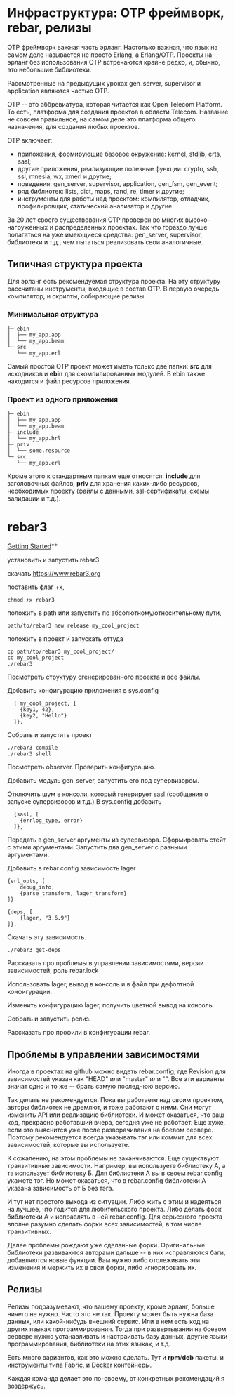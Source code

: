 # Инфраструктура: OTP фреймворк, rebar, релизы

OTP фреймворк важная часть эрланг. Настолько важная, что язык на самом
деле называется не просто Erlang, а Erlang/OTP. Проекты на эрланг без
использования OTP встречаются крайне редко, и, обычно, это небольшие
библиотеки.

Рассмотренные на предыдущих уроках gen\_server, supervisor и
application являются частью OTP.

OTP -- это аббревиатура, которая читается как Open Telecom Platform.
То есть, платформа для создания проектов в области Telecom.  Название
не совсем правильное, на самом деле это платформа общего назначения,
для создания любых проектов.

OTP включает:
- приложения, формирующие базовое окружение: kernel, stdlib, erts, sasl;
- другие приложения, реализующие полезные функции: crypto, ssh, ssl, mnesia, wx, xmerl и другие;
- поведения: gen\_server, supervisor, application, gen\_fsm, gen\_event;
- ряд библиотек: lists, dict, maps, rand, re, timer и другие;
- инструменты для работы над проектом: компилятор, отладчик, профилировщик, статический анализатор и другие.

За 20 лет своего существования OTP проверен во многих
высоко-нагруженных и распределенных проектах. Так что гораздо лучше
полагаться на уже имеющиеся средства: gen\_server, supervisor,
библиотеки и т.д., чем пытаться реализовать свои аналогичные.


## Типичная структура проекта

Для эрланг есть рекомендуемая структура проекта. На эту структуру рассчитаны
инструменты, входящие в состав OTP. В первую очередь компилятор, и скрипты,
собирающие релизы.


### Минимальная структура

```
├─ ebin
│  ├── my_app.app
│  └── my_app.beam
└─ src
   └── my_app.erl
```

Самый простой OTP проект может иметь только две папки:
**src** для исходников и **ebin** для скомпилированных модулей.
В ebin также находится и файл ресурсов приложения.


### Проект из одного приложения

```
├─ ebin
│  ├── my_app.app
│  └── my_app.beam
├─ include
│  └── my_app.hrl
├─ priv
│  └── some.resource
└─ src
   └── my_app.erl
```

Кроме этого к стандартным папкам еще относятся:
**include** для заголовочных файлов,
**priv** для хранения каких-либо ресурсов, необходимых проекту
(файлы с данными, ssl-сертификаты, схемы валидации и т.д.).


# rebar3

[Getting Started](https://www.rebar3.org/docs/getting-started)**

установить и запустить rebar3

скачать https://www.rebar3.org

поставить флаг +х,
```
chmod +x rebar3
```

положить в path или запустить по абсолютному/относительному пути,
```
path/to/rebar3 new release my_cool_project
```

положить в проект и запускать оттуда
```
cp path/to/rebar3 my_cool_project/
cd my_cool_project
./rebar3
```

Посмотреть структуру сгенерированного проекта и все файлы.

Добавить конфигурацию приложения в sys.config
```
  { my_cool_project, [
    {key1, 42},
    {key2, "Hello"}
  ]},
```

Собрать и запустить проект
```
./rebar3 compile
./rebar3 shell
```
Посмотреть observer.
Проверить конфигурацию.

Добавить модуль gen_server, запустить его под супервизором.

Отключить шум в консоли, который генерирует sasl (сообщения о запуске супервизоров и т.д.)
В sys.config добавить
```
  {sasl, [
    {errlog_type, error}
  ]},
```

Передать в gen_server аргументы из супервизора. Сформировать стейт с этими аргументами.
Запустить два gen_server с разными аргументами.

Добавить в rebar.config зависимость lager
```
{erl_opts, [
    debug_info,
    {parse_transform, lager_transform}
]}.

{deps, [
    {lager, "3.6.9"}
]}.
```

Скачать эту зависимость.
```
./rebar3 get-deps
```

Рассказать про проблемы в управлении зависимостями, версии зависимостей, роль rebar.lock

Использовать lager, вывод в консоль и в файл при дефолтной конфигурации.

Изменить конфигурацию lager, получить цветной вывод на консоль.

Собрать и запустить релиз.

Рассказать про профили в конфигурации rebar.


## Проблемы в управлении зависимостями

Иногда в проектах на github можно видеть rebar.config, где Revision для
зависимостей указан как "HEAD" или "master" или "". Все эти варианты
значат одно и то же -- брать самую последнюю версию.

Так делать не рекомендуется. Пока вы работаете над своим проектом,
авторы библиотек не дремлют, и тоже работают с ними. Они могут
изменить API или реализацию библиотеки.  И может оказаться, что ваш
код, прекрасно работавший вчера, сегодня уже не работает.  Еще хуже,
если это выяснится уже после разворачивания на боевом сервере.
Поэтому рекомендуется всегда указывать тэг или коммит для всех
зависимостей, которые вы используете.

К сожалению, на этом проблемы не заканчиваются. Еще существуют
транзитивные зависимости.  Например, вы используете библиотеку А, а та
использует библиотеку Б.  Для библиотеки А вы в своем rebar.config
укажете тэг. Но может оказаться, что в rebar.config библиотеки А
указана зависимость от Б без тэга.

И тут нет простого выхода из ситуации. Либо жить с этим и надеяться на
лучшее, что годится для любительского проекта. Либо делать форк
библиотеки А и исправлять в ней rebar.config. Для серьезного проекта
вполне разумно сделать форки всех зависимостей, в том числе
транзитивных.

Далее проблемы рождают уже сделанные форки. Оригинальные библиотеки
развиваются авторами дальше -- в них исправляются баги, добавляются новые
функции.  Вам нужно либо отслеживать эти изменения и мержить их в
свои форки, либо игнорировать их.


## Релизы

Релизы подразумевают, что вашему проекту, кроме эрланг, больше ничего
не нужно.  Часто это не так. Проекту может быть нужна база данных, или
какой-нибудь внешний сервис. Или в нем есть код на других языках
программирования.  Тогда при развертывании на боевом сервере нужно
устанавливать и настраивать базу данных, другие языки
программирования, библиотеки на этих языках, и т.д.

Есть много вариантов, как это можно сделать. Тут и **rpm**/**deb** пакеты,
и инструменты типа [Fabric](http://www.fabfile.org/),
и [Docker](https://www.docker.com/) контейнеры.

Каждая команда делает это по-своему, от конкретных рекомендаций я воздержусь.

